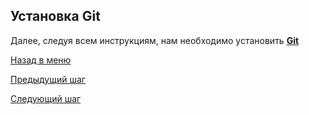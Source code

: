 ## Установка Git

Далее, следуя всем инструкциям, нам необходимо установить [**Git**](https://git-scm.com/download/win)


[Назад в меню](./mainPage.md)

[Предыдущий шаг](./gitHubReg.md)

[Следующий шаг](./remoteRepCreating.md)